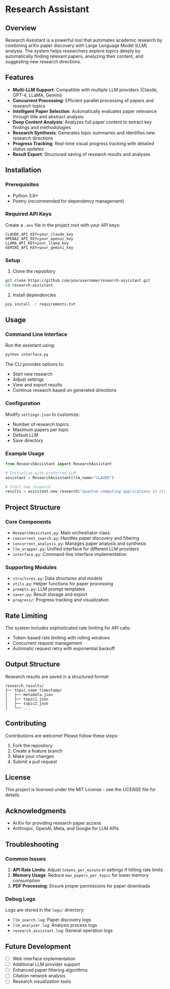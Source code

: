 # Research Assistant

## Overview
Research Assistant is a powerful tool that automates academic research by combining arXiv paper discovery with Large Language Model (LLM) analysis. The system helps researchers explore topics deeply by automatically finding relevant papers, analyzing their content, and suggesting new research directions.

## Features
- **Multi-LLM Support**: Compatible with multiple LLM providers (Claude, GPT-4, LLaMA, Gemini)
- **Concurrent Processing**: Efficient parallel processing of papers and research topics
- **Intelligent Paper Selection**: Automatically evaluates paper relevance through title and abstract analysis
- **Deep Content Analysis**: Analyzes full paper content to extract key findings and methodologies
- **Research Synthesis**: Generates topic summaries and identifies new research directions
- **Progress Tracking**: Real-time visual progress tracking with detailed status updates
- **Result Export**: Structured saving of research results and analyses

## Installation

### Prerequisites
- Python 3.8+
- Poetry (recommended for dependency management)

### Required API Keys
Create a `.env` file in the project root with your API keys:
```
CLAUDE_API_KEY=your_claude_key
OPENAI_API_KEY=your_openai_key
LLAMA_API_KEY=your_llama_key
GEMINI_API_KEY=your_gemini_key
```

### Setup
1. Clone the repository
```bash
git clone https://github.com/yourusername/research-assistant.git
cd research-assistant
```

2. Install dependencies
```bash
pip install -r requirements.txt
```

## Usage

### Command Line Interface
Run the assistant using:
```bash
python interface.py
```

The CLI provides options to:
- Start new research
- Adjust settings
- View and export results
- Continue research based on generated directions

### Configuration
Modify `settings.json` to customize:
- Number of research topics
- Maximum papers per topic
- Default LLM
- Save directory

### Example Usage
```python
from ResearchAssistant import ResearchAssistant

# Initialize with preferred LLM
assistant = ResearchAssistant(llm_name="CLAUDE")

# Start new research
results = assistant.new_research("quantum computing applications in cryptography")
```

## Project Structure

### Core Components
- `ResearchAssistant.py`: Main orchestrator class
- `concurrent_search.py`: Handles paper discovery and filtering
- `concurrent_analysis.py`: Manages paper analysis and synthesis
- `llm_wrapper.py`: Unified interface for different LLM providers
- `interface.py`: Command-line interface implementation

### Supporting Modules
- `structures.py`: Data structures and models
- `utils.py`: Helper functions for paper processing
- `prompts.py`: LLM prompt templates
- `saver.py`: Result storage and export
- `progress/`: Progress tracking and visualization

## Rate Limiting
The system includes sophisticated rate limiting for API calls:
- Token-based rate limiting with rolling windows
- Concurrent request management
- Automatic request retry with exponential backoff

## Output Structure
Research results are saved in a structured format:
```
research_results/
├── topic_name_timestamp/
│   ├── metadata.json
│   ├── topic1.json
│   ├── topic2.json
│   └── ...
```

## Contributing
Contributions are welcome! Please follow these steps:
1. Fork the repository
2. Create a feature branch
3. Make your changes
4. Submit a pull request

## License
This project is licensed under the MIT License - see the LICENSE file for details.

## Acknowledgments
- ArXiv for providing research paper access
- Anthropic, OpenAI, Meta, and Google for LLM APIs

## Troubleshooting

### Common Issues
1. **API Rate Limits**: Adjust `tokens_per_minute` in settings if hitting rate limits
2. **Memory Usage**: Reduce `max_papers_per_topic` for lower memory consumption
3. **PDF Processing**: Ensure proper permissions for paper downloads

### Debug Logs
Logs are stored in the `logs/` directory:
- `llm_search.log`: Paper discovery logs
- `llm_analyzer.log`: Analysis process logs
- `research_assistant.log`: General operation logs

## Future Development
- [ ] Web interface implementation
- [ ] Additional LLM provider support
- [ ] Enhanced paper filtering algorithms
- [ ] Citation network analysis
- [ ] Research visualization tools
